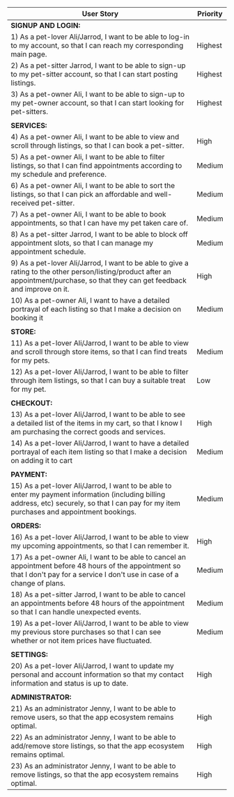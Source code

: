 | User Story |Priority|
| ---------- | -------- |
| **SIGNUP AND LOGIN:** |
| 1) As a pet-lover Ali/Jarrod, I want to be able to log-in to my account, so that I can reach my corresponding main page. | Highest |
| 2) As a pet-sitter Jarrod, I want to be able to sign-up to my pet-sitter account, so that I can start posting listings. | Highest |
| 3) As a pet-owner Ali, I want to be able to sign-up to my pet-owner account, so that I can start looking for pet-sitters. | Highest |
|            |
| **SERVICES:** |
| 4) As a pet-owner Ali, I want to be able to view and scroll through listings, so that I can book a pet-sitter. | High |
| 5) As a pet-owner Ali, I want to be able to filter listings, so that I can find appointments according to my schedule and preference. | Medium |
| 6) As a pet-owner Ali, I want to be able to sort the listings, so that I can pick an affordable and well-received pet-sitter. | Medium | 
| 7) As a pet-owner Ali, I want to be able to book appointments, so that I can have my pet taken care of. | Medium |
| 8) As a pet-sitter Jarrod, I want to be able to block off appointment slots, so that I can manage my appointment schedule. | Medium |
| 9) As a pet-lover Ali/Jarrod, I want to be able to give a rating to the other person/listing/product after an appointment/purchase, so that they can get feedback and improve on it. | High |
| 10) As a pet-owner Ali, I want to have a detailed portrayal of each listing so that I make a decision on booking it | Medium |
|            |
| **STORE:** |
| 11) As a pet-lover Ali/Jarrod, I want to be able to view and scroll through store items, so that I can find treats for my pets. | Medium |
| 12) As a pet-lover Ali/Jarrod, I want to be able to filter through item listings, so that I can buy a suitable treat for my pet. | Low |
|            |
| **CHECKOUT:** |
| 13) As a pet-lover Ali/Jarrod, I want to be able to see a detailed list of the items in my cart, so that I know I am purchasing the correct goods and services. | High |
| 14) As a pet-lover Ali/Jarrod, I want to have a detailed portrayal of each item listing so that I make a decision on adding it to cart | Medium |
|            |
| **PAYMENT:** |
| 15) As a pet-lover Ali/Jarrod, I want to be able to enter my payment information (including billing address, etc) securely, so that I can pay for my item purchases and appointment bookings. | Medium |
|            |
| **ORDERS:** |
| 16) As a pet-lover Ali/Jarrod, I want to be able to view my upcoming appointments, so that I can remember it. | High |
| 17) As a pet-owner Ali, I want to be able to cancel an appointment before 48 hours of the appointment so that I don't pay for a service I don't use in case of a change of plans. | Medium |
| 18) As a pet-sitter Jarrod, I want to be able to cancel an appointments before 48 hours of the appointment so that I can handle unexpected events. | Medium |
| 19) As a pet-lover Ali/Jarrod, I want to be able to view my previous store purchases so that I can see whether or not item prices have fluctuated.| Medium |
|            |
| **SETTINGS:** |
| 20) As a pet-lover Ali/Jarrod, I want to update my personal and account information so that my contact information and status is up to date. | High |
|            |
| **ADMINISTRATOR:** |
| 21) As an administrator Jenny, I want to be able to remove users, so that the app ecosystem remains optimal. | High |
| 22) As an administrator Jenny, I want to be able to add/remove store listings, so that the app ecosystem remains optimal. | High |
| 23) As an administrator Jenny, I want to be able to remove listings, so that the app ecosystem remains optimal. | High |
